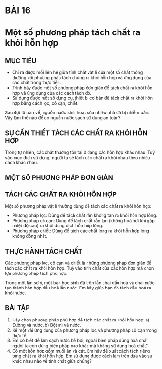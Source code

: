 # BÀI 16
# Một số phương pháp tách chất ra khỏi hỗn hợp

## MỤC TIÊU
- Chỉ ra được mối liên hệ giữa tính chất vật lí của một số chất thông thường với phương pháp tách chúng ra khỏi hỗn hợp và ứng dụng của các chất trong thực tiễn.
- Trình bày được một số phương pháp đơn giản để tách chất ra khỏi hỗn hợp và ứng dụng của các cách tách đó.
- Sử dụng được một số dụng cụ, thiết bị cơ bản để tách chất ra khỏi hỗn hợp bằng cách lọc, cô cạn, chiết.

Sau đợt lũ tràn về, nguồn nước sinh hoạt của nhiều nhà đã bị nhiễm bẩn. Vậy làm thế nào để có nguồn nước sạch sử dụng an toàn?

## SỰ CẦN THIẾT TÁCH CÁC CHẤT RA KHỎI HỖN HỢP

Trong tự nhiên, các chất thường tồn tại ở dạng các hỗn hợp khác nhau. Tuỳ vào mục đích sử dụng, người ta sẽ tách các chất ra khỏi nhau theo nhiều cách khác nhau.

## MỘT SỐ PHƯƠNG PHÁP ĐƠN GIẢN
## TÁCH CÁC CHẤT RA KHỎI HỖN HỢP

Một số phương pháp vật lí thường dùng để tách các chất ra khỏi hỗn hợp:
- Phương pháp lọc: Dùng để tách chất rắn không tan ra khỏi hỗn hợp lỏng.
- Phương pháp cô cạn: Dùng để tách chất rắn tan (không hoá hơi khi gặp nhiệt độ cao) ra khỏi dung dịch hỗn hợp lỏng.
- Phương pháp chiết: Dùng để tách các chất lỏng ra khỏi hỗn hợp lỏng không đồng nhất.

## THỰC HÀNH TÁCH CHẤT

Các phương pháp lọc, cô cạn và chiết là những phương pháp đơn giản để tách các chất ra khỏi hỗn hợp. Tuỳ vào tính chất của các hỗn hợp mà chọn lựa phương pháp tách phù hợp.

Trong một lần sơ ý, một bạn học sinh đã trộn lẫn chai dầu hoả và chai nước tạo thành hỗn hợp dầu hoả lẫn nước. Em hãy giúp bạn đó tách dầu hoả ra khỏi nước.

## BÀI TẬP
1. Hãy chọn phương pháp phù hợp để tách các chất ra khỏi hỗn hợp:
    a) Đường và nước.
    b) Bột mì và nước.
2. Kể một vài ứng dụng của phương pháp lọc và phương pháp cô cạn trong thực tế.
3. Em có biết để làm sạch nước bể bơi, ngoài biện pháp dùng hoá chất người ta còn dùng biện pháp nào khác mà không sử dụng hoá chất?
4. Có một hỗn hợp gồm muối ăn và cát. Em hãy đề xuất cách tách riêng từng chất ra khỏi hỗn hợp. Em sử dụng được cách làm trên dựa vào sự khác nhau nào về tính chất giữa chúng?
